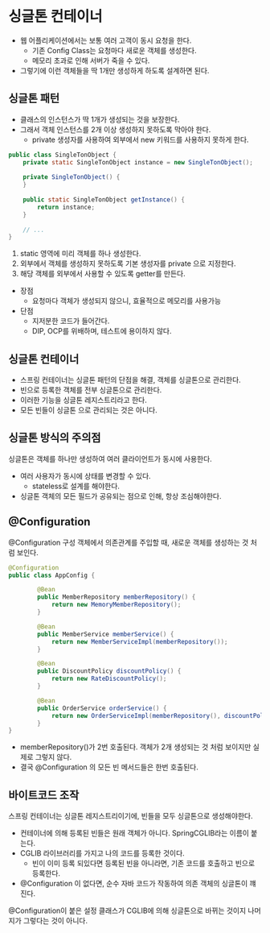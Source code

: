 # 싱글톤 컨테이너
- 웹 어플리케이션에서는 보통 여러 고객이 동시 요청을 한다.
  - 기존 Config Class는 요청마다 새로운 객체를 생성한다.
  - 메모리 초과로 인해 서버가 죽을 수 있다.
- 그렇기에 이런 객체들을 딱 1개만 생성하게 하도록 설계하면 된다.

## 싱글톤 패턴
- 클래스의 인스턴스가 딱 1개가 생성되는 것을 보장한다.
- 그래서 객체 인스턴스를 2개 이상 생성하지 못하도록 막아야 한다.
  - private 생성자를 사용하여 외부에서 new 키워드를 사용하지 못하게 한다.
```java
public class SingleTonObject {
    private static SingleTonObject instance = new SingleTonObject();
    
    private SingleTonObject() {
    }
    
    public static SingleTonObject getInstance() {
        return instance;
    }
    
    // ...
}
```
1. static 영역에 미리 객체를 하나 생성한다.
2. 외부에서 객체를 생성하지 못하도록 기본 생성자를 private 으로 지정한다.
3. 해당 객체를 외부에서 사용할 수 있도록 getter를 만든다.

- 장점
  - 요청마다 객체가 생성되지 않으니, 효율적으로 메모리를 사용가능 
- 단점
  - 지저분한 코드가 들어간다. 
  - DIP, OCP를 위배하며, 테스트에 용이하지 않다.
  
## 싱글톤 컨테이너
- 스프링 컨테이너는 싱글톤 패턴의 단점을 해결, 객체를 싱글톤으로 관리한다.
- 빈으로 등록한 객체를 전부 싱글톤으로 관리한다.
- 이러한 기능을 싱글톤 레지스트리라고 한다.
- 모든 빈들이 싱글톤 으로 관리되는 것은 아니다.

## 싱글톤 방식의 주의점
싱글톤은 객체를 하나만 생성하여 여러 클라이언트가 동시에 사용한다.
- 여러 사용자가 동시에 상태를 변경할 수 있다.
  - stateless로 설계를 해야한다.
- 싱글톤 객체의 모든 필드가 공유되는 점으로 인해, 항상 조심해야한다.

## @Configuration
@Configuration 구성 객체에서 의존관계를 주입할 때, 새로운 객체를 생성하는 것 처럼 보인다.
```java
@Configuration
public class AppConfig {

        @Bean
        public MemberRepository memberRepository() {
            return new MemoryMemberRepository();
        }

        @Bean
        public MemberService memberService() {
            return new MemberServiceImpl(memberRepository());
        }

        @Bean
        public DiscountPolicy discountPolicy() {
            return new RateDiscountPolicy();
        }

        @Bean
        public OrderService orderService() {
            return new OrderServiceImpl(memberRepository(), discountPolicy());
        }   
}
``` 
- memberRepository()가 2번 호출된다. 객체가 2개 생성되는 것 처럼 보이지만 실제로 그렇지 않다.
- 결국 @Configuration 의 모든 빈 메서드들은 한번 호출된다.

## 바이트코드 조작
스프링 컨테이너는 싱글톤 레지스트리이기에, 빈들을 모두 싱글톤으로 생성해야한다.
- 컨테이너에 의해 등록된 빈들은 원래 객체가 아니다. SpringCGLIB라는 이름이 붙는다.
- CGLIB 라이브러리를 가지고 나의 코드를 등록한 것이다.
  - 빈이 이미 등록 되있다면 등록된 빈을 아니라면, 기존 코드를 호출하고 빈으로 등록한다.
- @Configuration 이 없다면, 순수 자바 코드가 작동하여 의존 객체의 싱글톤이 꺠진다.

@Configuration이 붙은 설정 클래스가 CGLIB에 의해 싱글톤으로 바뀌는 것이지 나머지가 그렇다는 것이 아니다.
